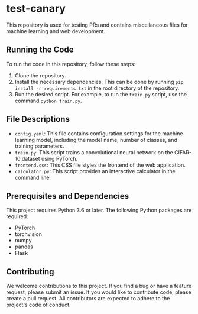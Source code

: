 # test-canary
This repository is used for testing PRs and contains miscellaneous files for machine learning and web development.

## Running the Code
To run the code in this repository, follow these steps:
1. Clone the repository.
2. Install the necessary dependencies. This can be done by running `pip install -r requirements.txt` in the root directory of the repository.
3. Run the desired script. For example, to run the `train.py` script, use the command `python train.py`.

## File Descriptions
* `config.yaml`: This file contains configuration settings for the machine learning model, including the model name, number of classes, and training parameters.
* `train.py`: This script trains a convolutional neural network on the CIFAR-10 dataset using PyTorch.
* `frontend.css`: This CSS file styles the frontend of the web application.
* `calculator.py`: This script provides an interactive calculator in the command line.

## Prerequisites and Dependencies
This project requires Python 3.6 or later. The following Python packages are required:
* PyTorch
* torchvision
* numpy
* pandas
* Flask

## Contributing
We welcome contributions to this project. If you find a bug or have a feature request, please submit an issue. If you would like to contribute code, please create a pull request. All contributors are expected to adhere to the project's code of conduct.

